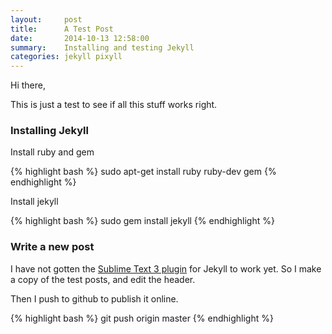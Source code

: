 ```yaml
---
layout:     post
title:      A Test Post
date:       2014-10-13 12:58:00
summary:    Installing and testing Jekyll
categories: jekyll pixyll
---
```


Hi there,

This is just a test to see if all this stuff works right.

### Installing Jekyll

Install ruby and gem

{% highlight bash %}
sudo apt-get install ruby ruby-dev gem
{% endhighlight %}

Install jekyll

{% highlight bash %}
sudo gem install jekyll
{% endhighlight %}

### Write a new post

I have not gotten the [Sublime Text 3 plugin](https://sublime.wbond.net/packages/Jekyll) for Jekyll to work yet. So I make a copy of the test posts, and edit the header.

Then I push to github to publish it online.

{% highlight bash %}
git push origin master
{% endhighlight %}